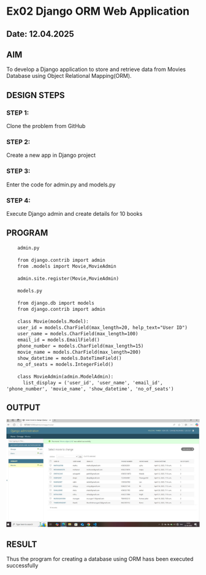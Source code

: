 # Ex02 Django ORM Web Application
## Date: 12.04.2025

## AIM
To develop a Django application to store and retrieve data from Movies Database using Object Relational Mapping(ORM).

## DESIGN STEPS

### STEP 1:
Clone the problem from GitHub

### STEP 2:
Create a new app in Django project

### STEP 3:
Enter the code for admin.py and models.py

### STEP 4:
Execute Django admin and create details for 10 books

## PROGRAM
```
    admin.py

    from django.contrib import admin
    from .models import Movie,MovieAdmin

    admin.site.register(Movie,MovieAdmin)
    
    models.py

    from django.db import models
    from django.contrib import admin

    class Movie(models.Model):
    user_id = models.CharField(max_length=20, help_text="User ID")
    user_name = models.CharField(max_length=100)
    email_id = models.EmailField()
    phone_number = models.CharField(max_length=15)
    movie_name = models.CharField(max_length=200)
    show_datetime = models.DateTimeField()
    no_of_seats = models.IntegerField()

    class MovieAdmin(admin.ModelAdmin):
      list_display = ('user_id', 'user_name', 'email_id', 'phone_number', 'movie_name', 'show_datetime', 'no_of_seats')
```
## OUTPUT
![alt text](<WhatsApp Image 2025-04-12 at 12.52.57_32a65032.jpg>)


## RESULT
Thus the program for creating a database using ORM hass been executed successfully
